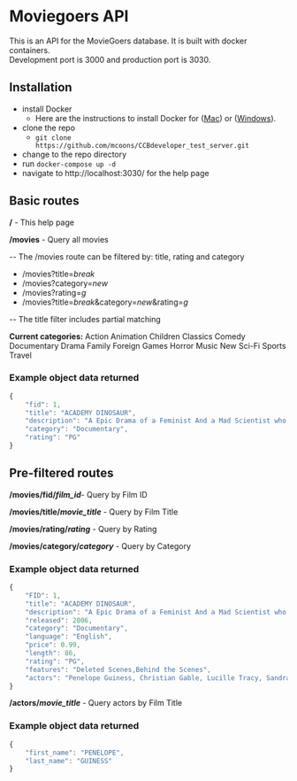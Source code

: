 # Moviegoers API

This is an API for the MovieGoers database.  It is built with docker containers.  
Development port is 3000 and production port is 3030.

## Installation
  * install Docker
    * Here are the instructions to install Docker for ([Mac](https://docs.docker.com/docker-for-mac/install/)) or ([Windows](https://docs.docker.com/docker-for-windows/install/)).
  * clone the repo
    * `git clone https://github.com/mcoons/CCBdeveloper_test_server.git`
  * change to the repo directory
  * run `docker-compose up -d`
  * navigate to http://localhost:3030/ for the help page

## Basic routes
**/** - This help page

**/movies** - Query all movies

-- The /movies route can be filtered by: title, rating and category
  *  /movies?title=*break*
  *  /movies?category=*new*
  *  /movies?rating=*g*
  *  /movies?title=*break*&category=*new*&rating=*g* 

-- The title filter includes partial matching

**Current categories:** Action Animation Children Classics Comedy Documentary Drama Family Foreign Games Horror Music New Sci-Fi Sports Travel

### Example object data returned
```javascript
{
    "fid": 1,
    "title": "ACADEMY DINOSAUR",
    "description": "A Epic Drama of a Feminist And a Mad Scientist who must Battle a Teacher in The Canadian Rockies",
    "category": "Documentary",
    "rating": "PG"
}
```
## Pre-filtered routes

__/movies/fid/*film_id*__- Query by Film ID

__/movies/title/*movie_title*__ - Query by Film Title

__/movies/rating/*rating*__ - Query by Rating

__/movies/category/*category*__ - Query by Category

### Example object data returned
```javascript
{
    "FID": 1,
    "title": "ACADEMY DINOSAUR",
    "description": "A Epic Drama of a Feminist And a Mad Scientist who must Battle a Teacher in The Canadian Rockies",
    "released": 2006,
    "category": "Documentary",
    "language": "English",
    "price": 0.99,
    "length": 86,
    "rating": "PG",
    "features": "Deleted Scenes,Behind the Scenes",
    "actors": "Penelope Guiness, Christian Gable, Lucille Tracy, Sandra Peck, Johnny Cage, Mena Temple, Warren Nolte, Oprah Kilmer, Rock Dukakis, Mary Keitel"
}
```
__/actors/*movie_title*__ - Query actors by Film Title

### Example object data returned
```javascript
{
    "first_name": "PENELOPE",
    "last_name": "GUINESS"
}   
```
